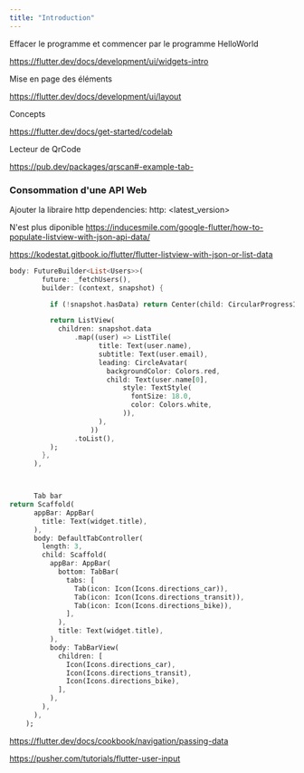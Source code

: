 ```yaml
---
title: "Introduction"
---
```



Effacer le programme et commencer par le programme HelloWorld

https://flutter.dev/docs/development/ui/widgets-intro

Mise en page des éléments

https://flutter.dev/docs/development/ui/layout

Concepts

https://flutter.dev/docs/get-started/codelab

Lecteur de QrCode

https://pub.dev/packages/qrscan#-example-tab-

### Consommation d'une API Web

Ajouter la libraire http
dependencies:
http: <latest_version>

N'est plus diponible
https://inducesmile.com/google-flutter/how-to-populate-listview-with-json-api-data/

https://kodestat.gitbook.io/flutter/flutter-listview-with-json-or-list-data

```dart
body: FutureBuilder<List<Users>>(
        future: _fetchUsers(),
        builder: (context, snapshot) {

          if (!snapshot.hasData) return Center(child: CircularProgressIndicator());

          return ListView(
            children: snapshot.data
                .map((user) => ListTile(
                      title: Text(user.name),
                      subtitle: Text(user.email),
                      leading: CircleAvatar(
                        backgroundColor: Colors.red,
                        child: Text(user.name[0],
                            style: TextStyle(
                              fontSize: 18.0,
                              color: Colors.white,
                            )),
                      ),
                    ))
                .toList(),
          );
        },
      ),



      Tab bar
return Scaffold(
      appBar: AppBar(
        title: Text(widget.title),
      ),
      body: DefaultTabController(
        length: 3,
        child: Scaffold(
          appBar: AppBar(
            bottom: TabBar(
              tabs: [
                Tab(icon: Icon(Icons.directions_car)),
                Tab(icon: Icon(Icons.directions_transit)),
                Tab(icon: Icon(Icons.directions_bike)),
              ],
            ),
            title: Text(widget.title),
          ),
          body: TabBarView(
            children: [
              Icon(Icons.directions_car),
              Icon(Icons.directions_transit),
              Icon(Icons.directions_bike),
            ],
          ),
        ),
      ),
    );
```

https://flutter.dev/docs/cookbook/navigation/passing-data

https://pusher.com/tutorials/flutter-user-input
